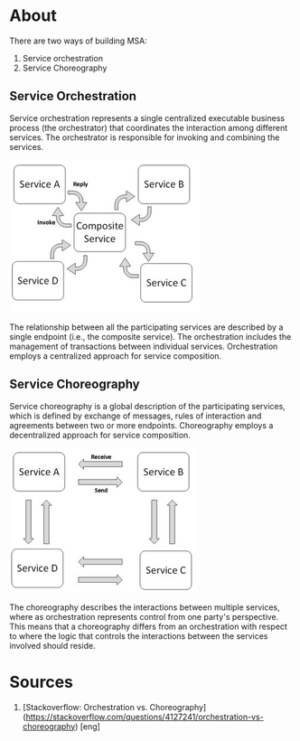 # About
There are two ways of building MSA:
1. Service orchestration
2. Service Choreography

## Service Orchestration
Service orchestration represents a single centralized executable business process (the orchestrator) that coordinates the interaction among different services. The orchestrator is responsible for invoking and combining the services.

![img.png](img/orchestration-image.png)

The relationship between all the participating services are described by a single endpoint (i.e., the composite service). The orchestration includes the management of transactions between individual services. Orchestration employs a centralized approach for service composition.

## Service Choreography
Service choreography is a global description of the participating services, which is defined by exchange of messages, rules of interaction and agreements between two or more endpoints. Choreography employs a decentralized approach for service composition.

![img.png](img/choreography-image.png)

The choreography describes the interactions between multiple services, where as orchestration represents control from one party's perspective. This means that a choreography differs from an orchestration with respect to where the logic that controls the interactions between the services involved should reside.

# Sources
1. [Stackoverflow: Orchestration vs. Choreography] (https://stackoverflow.com/questions/4127241/orchestration-vs-choreography) [eng]